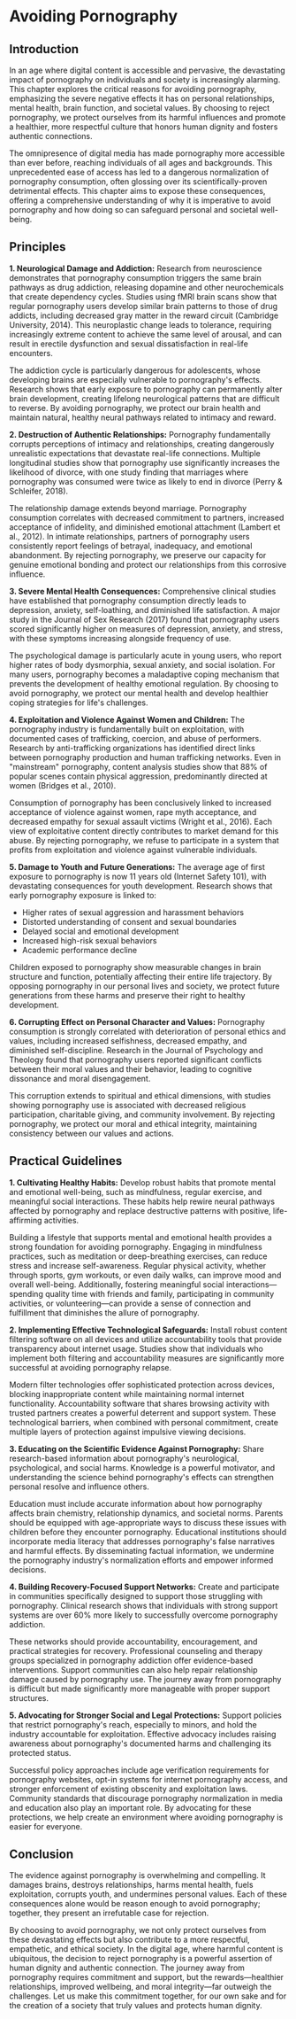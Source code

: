 # Avoiding Pornography

## Introduction

In an age where digital content is accessible and pervasive, the devastating impact of pornography on individuals and society is increasingly alarming. This chapter explores the critical reasons for avoiding pornography, emphasizing the severe negative effects it has on personal relationships, mental health, brain function, and societal values. By choosing to reject pornography, we protect ourselves from its harmful influences and promote a healthier, more respectful culture that honors human dignity and fosters authentic connections.

The omnipresence of digital media has made pornography more accessible than ever before, reaching individuals of all ages and backgrounds. This unprecedented ease of access has led to a dangerous normalization of pornography consumption, often glossing over its scientifically-proven detrimental effects. This chapter aims to expose these consequences, offering a comprehensive understanding of why it is imperative to avoid pornography and how doing so can safeguard personal and societal well-being.

## Principles

**1. Neurological Damage and Addiction:** Research from neuroscience demonstrates that pornography consumption triggers the same brain pathways as drug addiction, releasing dopamine and other neurochemicals that create dependency cycles. Studies using fMRI brain scans show that regular pornography users develop similar brain patterns to those of drug addicts, including decreased gray matter in the reward circuit (Cambridge University, 2014). This neuroplastic change leads to tolerance, requiring increasingly extreme content to achieve the same level of arousal, and can result in erectile dysfunction and sexual dissatisfaction in real-life encounters.

The addiction cycle is particularly dangerous for adolescents, whose developing brains are especially vulnerable to pornography's effects. Research shows that early exposure to pornography can permanently alter brain development, creating lifelong neurological patterns that are difficult to reverse. By avoiding pornography, we protect our brain health and maintain natural, healthy neural pathways related to intimacy and reward.

**2. Destruction of Authentic Relationships:** Pornography fundamentally corrupts perceptions of intimacy and relationships, creating dangerously unrealistic expectations that devastate real-life connections. Multiple longitudinal studies show that pornography use significantly increases the likelihood of divorce, with one study finding that marriages where pornography was consumed were twice as likely to end in divorce (Perry & Schleifer, 2018).

The relationship damage extends beyond marriage. Pornography consumption correlates with decreased commitment to partners, increased acceptance of infidelity, and diminished emotional attachment (Lambert et al., 2012). In intimate relationships, partners of pornography users consistently report feelings of betrayal, inadequacy, and emotional abandonment. By rejecting pornography, we preserve our capacity for genuine emotional bonding and protect our relationships from this corrosive influence.

**3. Severe Mental Health Consequences:** Comprehensive clinical studies have established that pornography consumption directly leads to depression, anxiety, self-loathing, and diminished life satisfaction. A major study in the Journal of Sex Research (2017) found that pornography users scored significantly higher on measures of depression, anxiety, and stress, with these symptoms increasing alongside frequency of use.

The psychological damage is particularly acute in young users, who report higher rates of body dysmorphia, sexual anxiety, and social isolation. For many users, pornography becomes a maladaptive coping mechanism that prevents the development of healthy emotional regulation. By choosing to avoid pornography, we protect our mental health and develop healthier coping strategies for life's challenges.

**4. Exploitation and Violence Against Women and Children:** The pornography industry is fundamentally built on exploitation, with documented cases of trafficking, coercion, and abuse of performers. Research by anti-trafficking organizations has identified direct links between pornography production and human trafficking networks. Even in "mainstream" pornography, content analysis studies show that 88% of popular scenes contain physical aggression, predominantly directed at women (Bridges et al., 2010).

Consumption of pornography has been conclusively linked to increased acceptance of violence against women, rape myth acceptance, and decreased empathy for sexual assault victims (Wright et al., 2016). Each view of exploitative content directly contributes to market demand for this abuse. By rejecting pornography, we refuse to participate in a system that profits from exploitation and violence against vulnerable individuals.

**5. Damage to Youth and Future Generations:** The average age of first exposure to pornography is now 11 years old (Internet Safety 101), with devastating consequences for youth development. Research shows that early pornography exposure is linked to:
- Higher rates of sexual aggression and harassment behaviors
- Distorted understanding of consent and sexual boundaries
- Delayed social and emotional development
- Increased high-risk sexual behaviors
- Academic performance decline

Children exposed to pornography show measurable changes in brain structure and function, potentially affecting their entire life trajectory. By opposing pornography in our personal lives and society, we protect future generations from these harms and preserve their right to healthy development.

**6. Corrupting Effect on Personal Character and Values:** Pornography consumption is strongly correlated with deterioration of personal ethics and values, including increased selfishness, decreased empathy, and diminished self-discipline. Research in the Journal of Psychology and Theology found that pornography users reported significant conflicts between their moral values and their behavior, leading to cognitive dissonance and moral disengagement.

This corruption extends to spiritual and ethical dimensions, with studies showing pornography use is associated with decreased religious participation, charitable giving, and community involvement. By rejecting pornography, we protect our moral and ethical integrity, maintaining consistency between our values and actions.

## Practical Guidelines

**1. Cultivating Healthy Habits:** Develop robust habits that promote mental and emotional well-being, such as mindfulness, regular exercise, and meaningful social interactions. These habits help rewire neural pathways affected by pornography and replace destructive patterns with positive, life-affirming activities.

Building a lifestyle that supports mental and emotional health provides a strong foundation for avoiding pornography. Engaging in mindfulness practices, such as meditation or deep-breathing exercises, can reduce stress and increase self-awareness. Regular physical activity, whether through sports, gym workouts, or even daily walks, can improve mood and overall well-being. Additionally, fostering meaningful social interactions—spending quality time with friends and family, participating in community activities, or volunteering—can provide a sense of connection and fulfillment that diminishes the allure of pornography.

**2. Implementing Effective Technological Safeguards:** Install robust content filtering software on all devices and utilize accountability tools that provide transparency about internet usage. Studies show that individuals who implement both filtering and accountability measures are significantly more successful at avoiding pornography relapse.

Modern filter technologies offer sophisticated protection across devices, blocking inappropriate content while maintaining normal internet functionality. Accountability software that shares browsing activity with trusted partners creates a powerful deterrent and support system. These technological barriers, when combined with personal commitment, create multiple layers of protection against impulsive viewing decisions.

**3. Educating on the Scientific Evidence Against Pornography:** Share research-based information about pornography's neurological, psychological, and social harms. Knowledge is a powerful motivator, and understanding the science behind pornography's effects can strengthen personal resolve and influence others.

Education must include accurate information about how pornography affects brain chemistry, relationship dynamics, and societal norms. Parents should be equipped with age-appropriate ways to discuss these issues with children before they encounter pornography. Educational institutions should incorporate media literacy that addresses pornography's false narratives and harmful effects. By disseminating factual information, we undermine the pornography industry's normalization efforts and empower informed decisions.

**4. Building Recovery-Focused Support Networks:** Create and participate in communities specifically designed to support those struggling with pornography. Clinical research shows that individuals with strong support systems are over 60% more likely to successfully overcome pornography addiction.

These networks should provide accountability, encouragement, and practical strategies for recovery. Professional counseling and therapy groups specialized in pornography addiction offer evidence-based interventions. Support communities can also help repair relationship damage caused by pornography use. The journey away from pornography is difficult but made significantly more manageable with proper support structures.

**5. Advocating for Stronger Social and Legal Protections:** Support policies that restrict pornography's reach, especially to minors, and hold the industry accountable for exploitation. Effective advocacy includes raising awareness about pornography's documented harms and challenging its protected status.

Successful policy approaches include age verification requirements for pornography websites, opt-in systems for internet pornography access, and stronger enforcement of existing obscenity and exploitation laws. Community standards that discourage pornography normalization in media and education also play an important role. By advocating for these protections, we help create an environment where avoiding pornography is easier for everyone.

## Conclusion

The evidence against pornography is overwhelming and compelling. It damages brains, destroys relationships, harms mental health, fuels exploitation, corrupts youth, and undermines personal values. Each of these consequences alone would be reason enough to avoid pornography; together, they present an irrefutable case for rejection.

By choosing to avoid pornography, we not only protect ourselves from these devastating effects but also contribute to a more respectful, empathetic, and ethical society. In the digital age, where harmful content is ubiquitous, the decision to reject pornography is a powerful assertion of human dignity and authentic connection. The journey away from pornography requires commitment and support, but the rewards—healthier relationships, improved wellbeing, and moral integrity—far outweigh the challenges. Let us make this commitment together, for our own sake and for the creation of a society that truly values and protects human dignity.